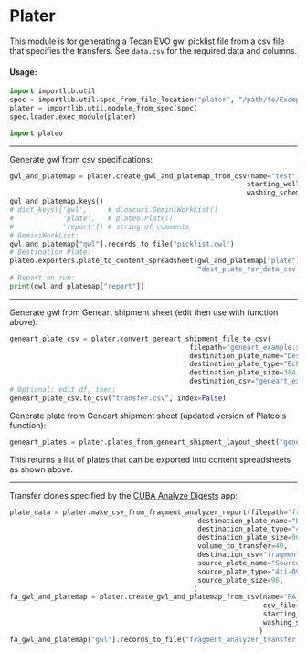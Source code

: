 # Plater

This module is for generating a Tecan EVO gwl picklist file from a csv file that specifies the transfers. See `data.csv` for the required data and columns.

#### Usage:

```python
import importlib.util
spec = importlib.util.spec_from_file_location("plater", "/path/to/Examples/Plater/plater.py")
plater = importlib.util.module_from_spec(spec)
spec.loader.exec_module(plater)

import plateo
```

---

Generate gwl from csv specifications:

```python
gwl_and_platemap = plater.create_gwl_and_platemap_from_csv(name="test", csv_file="data.csv",
                                                          starting_well=1,  # default
                                                          washing_scheme=None)  # default
gwl_and_platemap.keys()
# dict_keys(['gwl',     # dioscuri.GeminiWorkList()
#            'plate',   # plateo.Plate()
#            'report']) # string of comments
# GeminiWorkList:
gwl_and_platemap["gwl"].records_to_file("picklist.gwl")
# Destination Plate:
plateo.exporters.plate_to_content_spreadsheet(gwl_and_platemap["plate"],
                                              "dest_plate_for_data_csv.xlsx")
# Report on run:
print(gwl_and_platemap["report"])
```

---

Generate gwl from Geneart shipment sheet (edit then use with function above):
```python
geneart_plate_csv = plater.convert_geneart_shipment_file_to_csv(
                                            filepath="geneart_example.xlsx",
                                            destination_plate_name="Destination",
                                            destination_plate_type="Echo PP P-05525 raised",
                                            destination_plate_size=384,
                                            destination_csv="geneart_example_transfer.csv")
# Optional: edit df, then:
geneart_plate_csv.to_csv("transfer.csv", index=False)
```

Generate plate from Geneart shipment sheet (updated version of Plateo's function):
```python
geneart_plates = plater.plates_from_geneart_shipment_layout_sheet("geneart_example.xlsx")
```
This returns a list of plates that can be exported into content spreadsheets as shown above.

---

Transfer clones specified by the [CUBA Analyze Digests](https://cuba.genomefoundry.org/analyze-digests) app:
```python
plate_data = plater.make_csv_from_fragment_analyzer_report(filepath="fragment_analyzer.csv",
                                              destination_plate_name="Destination",
                                              destination_plate_type="4ti-0960/B raised",
                                              destination_plate_size=96,
                                              volume_to_transfer=40,
                                              destination_csv="fragment_analyzer_transfer.csv",
                                              source_plate_name="Source1",
                                              source_plate_type="4ti-0960/B on CPAC",
                                              source_plate_size=96,
                                             )
fa_gwl_and_platemap = plater.create_gwl_and_platemap_from_csv(name="FA_test",
                                                              csv_file="fragment_analyzer_transfer.csv",
                                                              starting_well=1,  # default
                                                              washing_scheme=None  # default
                                                             )
fa_gwl_and_platemap["gwl"].records_to_file("fragment_analyzer_transfer.gwl")
```

